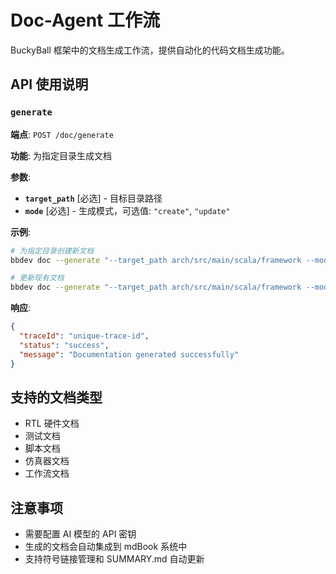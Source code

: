 # Doc-Agent 工作流

BuckyBall 框架中的文档生成工作流，提供自动化的代码文档生成功能。

## API 使用说明

### `generate`
**端点**: `POST /doc/generate`

**功能**: 为指定目录生成文档

**参数**:
- **`target_path`** [必选] - 目标目录路径
- **`mode`** [必选] - 生成模式，可选值: `"create"`, `"update"`

**示例**:
```bash
# 为指定目录创建新文档
bbdev doc --generate "--target_path arch/src/main/scala/framework --mode create"

# 更新现有文档
bbdev doc --generate "--target_path arch/src/main/scala/framework --mode update"
```

**响应**:
```json
{
  "traceId": "unique-trace-id",
  "status": "success",
  "message": "Documentation generated successfully"
}
```

## 支持的文档类型

- RTL 硬件文档
- 测试文档
- 脚本文档
- 仿真器文档
- 工作流文档

## 注意事项

- 需要配置 AI 模型的 API 密钥
- 生成的文档会自动集成到 mdBook 系统中
- 支持符号链接管理和 SUMMARY.md 自动更新
